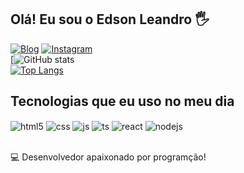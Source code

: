 ## Olá! Eu sou o Edson Leandro 🖐️

[![Blog](https://img.shields.io/website?label=garotoprograma.netlify.app&style=for-the-badge&url=https://garotoprograma.netlify.app/)](https://garotoprograma.online/)
[![Instagram](https://img.shields.io/badge/Instagram-E4405F?style=for-the-badge&logo=instagram&logoColor=white)](https://www.instagram.com/edson_leandro_silva)<br>
[![</Edson> GitHub stats](https://github-readme-stats.vercel.app/api?username=EdsonDevs&show_icons=true&theme=dracula)<br>
[![Top Langs](https://github-readme-stats.vercel.app/api/top-langs/?username=EdsonDevs)](https://github.com/anuraghazra/github-readme-stats)
## Tecnologias que eu uso no meu dia

<div style="display: inline_block">
  <img align="center" alt="html5" src="https://img.shields.io/badge/HTML5-E34F26?style=for-the-badge&logo=html5&logoColor=white" />
  <img align="center" alt="css" src="https://img.shields.io/badge/CSS3-1572B6?style=for-the-badge&logo=css3&logoColor=white" />
  <img align="center" alt="js" src="https://img.shields.io/badge/JavaScript-F7DF1E?style=for-the-badge&logo=javascript&logoColor=black" />
  <img align="center" alt="ts" src="https://img.shields.io/badge/TypeScript-007ACC?style=for-the-badge&logo=typescript&logoColor=white" />
  <img align="center" alt="react" src="https://img.shields.io/badge/React-20232A?style=for-the-badge&logo=react&logoColor=61DAFB" />
  <img align="center" alt="nodejs" src="https://img.shields.io/badge/Node.js-43853D?style=for-the-badge&logo=node.js&logoColor=white" />
</div><br/>

💻 Desenvolvedor apaixonado por programção!
